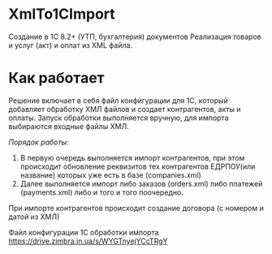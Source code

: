 # XmlTo1CImport
Создание в 1С 8.2+ (УТП, бухгалтерия) документов Реализация товаров и услуг (акт) и оплат из XML файла.

# Как работает
Решение включает в себя файл конфигурации для 1С, который добавляет обработку ХМЛ файлов и создает контрагентов, акты и оплаты. Запуск обработки выполняется вручную, для импорта выбираются входные файлы ХМЛ.

_Порядок работы:_
1) В первую очередь выполняется импорт контрагентов, при этом происходит обновление реквизитов тех контрагентов ЕДРПОУ(или название) которых уже есть в базе (companies.xml) 
2) Далее выполняется импорт либо заказов (orders.xml) либо платежей (payments.xml) либо и того и того поочередно.

При импорте контрагентов происходит создание договора (с номером и датой из ХМЛ)

Файл конфигурации 1С обработки импорта https://drive.zimbra.in.ua/s/WYGTnyejYCcTRgY
